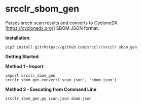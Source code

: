 # srcclr_sbom_gen

Parses srcclr scan results and converts to CycloneDX [https://cyclonedx.org/] SBOM JSON format.

**Installation**:
```
pip3 install git+https://github.com/srcclr/srcclr_sbom_gen
```

**Getting Started**:

  **Method 1 - Import**
  ```
  import srcclr_sbom_gen
  srcclr_sbom_gen.convert('scan.json', 'sbom.json')
  ```

  **Method 2 - Executing from Command Line**
  ```
  srcclr_sbom_gen.py scan.json sbom.json
  ```
